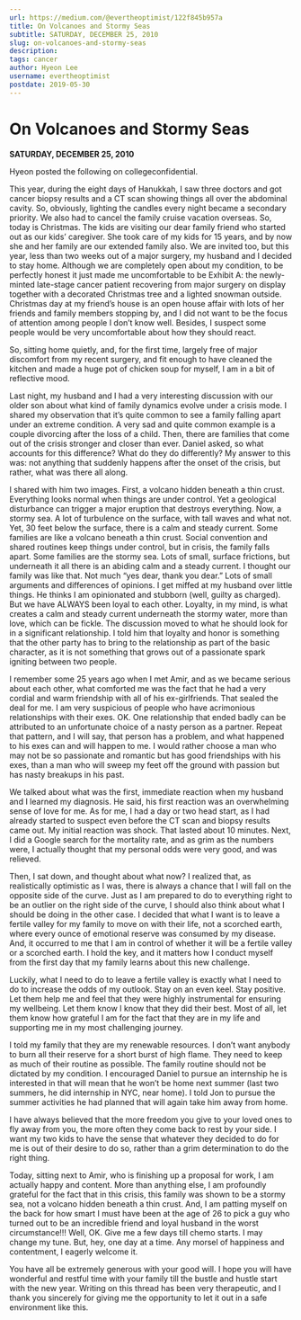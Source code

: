 ```yaml
---
url: https://medium.com/@evertheoptimist/122f845b957a
title: On Volcanoes and Stormy Seas
subtitle: SATURDAY, DECEMBER 25, 2010
slug: on-volcanoes-and-stormy-seas
description: 
tags: cancer
author: Hyeon Lee
username: evertheoptimist
postdate: 2019-05-30
---
```


# On Volcanoes and Stormy Seas

**SATURDAY, DECEMBER 25, 2010**

Hyeon posted the following on collegeconfidential.

This year, during the eight days of Hanukkah, I saw three doctors and got cancer biopsy results and a CT scan showing things all over the abdominal cavity. So, obviously, lighting the candles every night became a secondary priority. We also had to cancel the family cruise vacation overseas. So, today is Christmas. The kids are visiting our dear family friend who started out as our kids’ caregiver. She took care of my kids for 15 years, and by now she and her family are our extended family also. We are invited too, but this year, less than two weeks out of a major surgery, my husband and I decided to stay home. Although we are completely open about my condition, to be perfectly honest it just made me uncomfortable to be Exhibit A: the newly-minted late-stage cancer patient recovering from major surgery on display together with a decorated Christmas tree and a lighted snowman outside. Christmas day at my friend’s house is an open house affair with lots of her friends and family members stopping by, and I did not want to be the focus of attention among people I don’t know well. Besides, I suspect some people would be very uncomfortable about how they should react.

So, sitting home quietly, and, for the first time, largely free of major discomfort from my recent surgery, and fit enough to have cleaned the kitchen and made a huge pot of chicken soup for myself, I am in a bit of reflective mood.

Last night, my husband and I had a very interesting discussion with our older son about what kind of family dynamics evolve under a crisis mode. I shared my observation that it’s quite common to see a family falling apart under an extreme condition. A very sad and quite common example is a couple divorcing after the loss of a child. Then, there are families that come out of the crisis stronger and closer than ever. Daniel asked, so what accounts for this difference? What do they do differently? My answer to this was: not anything that suddenly happens after the onset of the crisis, but rather, what was there all along.

I shared with him two images. First, a volcano hidden beneath a thin crust. Everything looks normal when things are under control. Yet a geological disturbance can trigger a major eruption that destroys everything. Now, a stormy sea. A lot of turbulence on the surface, with tall waves and what not. Yet, 30 feet below the surface, there is a calm and steady current. Some families are like a volcano beneath a thin crust. Social convention and shared routines keep things under control, but in crisis, the family falls apart. Some families are the stormy sea. Lots of small, surface frictions, but underneath it all there is an abiding calm and a steady current. I thought our family was like that. Not much “yes dear, thank you dear.” Lots of small arguments and differences of opinions. I get miffed at my husband over little things. He thinks I am opinionated and stubborn (well, guilty as charged). But we have ALWAYS been loyal to each other. Loyalty, in my mind, is what creates a calm and steady current underneath the stormy water, more than love, which can be fickle. The discussion moved to what he should look for in a significant relationship. I told him that loyalty and honor is something that the other party has to bring to the relationship as part of the basic character, as it is not something that grows out of a passionate spark igniting between two people.

I remember some 25 years ago when I met Amir, and as we became serious about each other, what comforted me was the fact that he had a very cordial and warm friendship with all of his ex-girlfriends. That sealed the deal for me. I am very suspicious of people who have acrimonious relationships with their exes. OK. One relationship that ended badly can be attributed to an unfortunate choice of a nasty person as a partner. Repeat that pattern, and I will say, that person has a problem, and what happened to his exes can and will happen to me. I would rather choose a man who may not be so passionate and romantic but has good friendships with his exes, than a man who will sweep my feet off the ground with passion but has nasty breakups in his past.

We talked about what was the first, immediate reaction when my husband and I learned my diagnosis. He said, his first reaction was an overwhelming sense of love for me. As for me, I had a day or two head start, as I had already started to suspect even before the CT scan and biopsy results came out. My initial reaction was shock. That lasted about 10 minutes. Next, I did a Google search for the mortality rate, and as grim as the numbers were, I actually thought that my personal odds were very good, and was relieved.

Then, I sat down, and thought about what now? I realized that, as realistically optimistic as I was, there is always a chance that I will fall on the opposite side of the curve. Just as I am prepared to do to everything right to be an outlier on the right side of the curve, I should also think about what I should be doing in the other case. I decided that what I want is to leave a fertile valley for my family to move on with their life, not a scorched earth, where every ounce of emotional reserve was consumed by my disease. And, it occurred to me that I am in control of whether it will be a fertile valley or a scorched earth. I hold the key, and it matters how I conduct myself from the first day that my family learns about this new challenge.

Luckily, what I need to do to leave a fertile valley is exactly what I need to do to increase the odds of my outlook. Stay on an even keel. Stay positive. Let them help me and feel that they were highly instrumental for ensuring my wellbeing. Let them know I know that they did their best. Most of all, let them know how grateful I am for the fact that they are in my life and supporting me in my most challenging journey.

I told my family that they are my renewable resources. I don’t want anybody to burn all their reserve for a short burst of high flame. They need to keep as much of their routine as possible. The family routine should not be dictated by my condition. I encouraged Daniel to pursue an internship he is interested in that will mean that he won’t be home next summer (last two summers, he did internship in NYC, near home). I told Jon to pursue the summer activities he had planned that will again take him away from home.

I have always believed that the more freedom you give to your loved ones to fly away from you, the more often they come back to rest by your side. I want my two kids to have the sense that whatever they decided to do for me is out of their desire to do so, rather than a grim determination to do the right thing.

Today, sitting next to Amir, who is finishing up a proposal for work, I am actually happy and content. More than anything else, I am profoundly grateful for the fact that in this crisis, this family was shown to be a stormy sea, not a volcano hidden beneath a thin crust. And, I am patting myself on the back for how smart I must have been at the age of 26 to pick a guy who turned out to be an incredible friend and loyal husband in the worst circumstance!!! Well, OK. Give me a few days till chemo starts. I may change my tune. But, hey, one day at a time. Any morsel of happiness and contentment, I eagerly welcome it.

You have all be extremely generous with your good will. I hope you will have wonderful and restful time with your family till the bustle and hustle start with the new year. Writing on this thread has been very therapeutic, and I thank you sincerely for giving me the opportunity to let it out in a safe environment like this.


